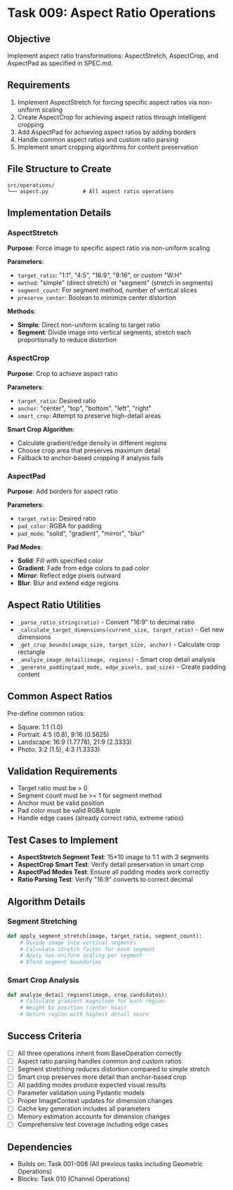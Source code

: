 # Task 009: Aspect Ratio Operations

## Objective
Implement aspect ratio transformations: AspectStretch, AspectCrop, and AspectPad as specified in SPEC.md.

## Requirements
1. Implement AspectStretch for forcing specific aspect ratios via non-uniform scaling
2. Create AspectCrop for achieving aspect ratios through intelligent cropping
3. Add AspectPad for achieving aspect ratios by adding borders
4. Handle common aspect ratios and custom ratio parsing
5. Implement smart cropping algorithms for content preservation

## File Structure to Create
```
src/operations/
└── aspect.py           # All aspect ratio operations
```

## Implementation Details

### AspectStretch
**Purpose**: Force image to specific aspect ratio via non-uniform scaling

**Parameters**:
- `target_ratio`: "1:1", "4:5", "16:9", "9:16", or custom "W:H"
- `method`: "simple" (direct stretch) or "segment" (stretch in segments)
- `segment_count`: For segment method, number of vertical slices
- `preserve_center`: Boolean to minimize center distortion

**Methods**:
- **Simple**: Direct non-uniform scaling to target ratio
- **Segment**: Divide image into vertical segments, stretch each proportionally to reduce distortion

### AspectCrop
**Purpose**: Crop to achieve aspect ratio

**Parameters**:
- `target_ratio`: Desired ratio
- `anchor`: "center", "top", "bottom", "left", "right"
- `smart_crop`: Attempt to preserve high-detail areas

**Smart Crop Algorithm**:
- Calculate gradient/edge density in different regions
- Choose crop area that preserves maximum detail
- Fallback to anchor-based cropping if analysis fails

### AspectPad
**Purpose**: Add borders for aspect ratio

**Parameters**:
- `target_ratio`: Desired ratio
- `pad_color`: RGBA for padding
- `pad_mode`: "solid", "gradient", "mirror", "blur"

**Pad Modes**:
- **Solid**: Fill with specified color
- **Gradient**: Fade from edge colors to pad color
- **Mirror**: Reflect edge pixels outward
- **Blur**: Blur and extend edge regions

## Aspect Ratio Utilities
- `_parse_ratio_string(ratio)` - Convert "16:9" to decimal ratio
- `_calculate_target_dimensions(current_size, target_ratio)` - Get new dimensions
- `_get_crop_bounds(image_size, target_size, anchor)` - Calculate crop rectangle
- `_analyze_image_detail(image, regions)` - Smart crop detail analysis
- `_generate_padding(pad_mode, edge_pixels, pad_size)` - Create padding content

## Common Aspect Ratios
Pre-define common ratios:
- Square: 1:1 (1.0)
- Portrait: 4:5 (0.8), 9:16 (0.5625)
- Landscape: 16:9 (1.7778), 21:9 (2.3333)
- Photo: 3:2 (1.5), 4:3 (1.3333)

## Validation Requirements
- Target ratio must be > 0
- Segment count must be >= 1 for segment method
- Anchor must be valid position
- Pad color must be valid RGBA tuple
- Handle edge cases (already correct ratio, extreme ratios)

## Test Cases to Implement
- **AspectStretch Segment Test**: 15×10 image to 1:1 with 3 segments
- **AspectCrop Smart Test**: Verify detail preservation in smart crop
- **AspectPad Modes Test**: Ensure all padding modes work correctly
- **Ratio Parsing Test**: Verify "16:9" converts to correct decimal

## Algorithm Details

### Segment Stretching
```python
def apply_segment_stretch(image, target_ratio, segment_count):
    # Divide image into vertical segments
    # Calculate stretch factor for each segment
    # Apply non-uniform scaling per segment
    # Blend segment boundaries
```

### Smart Crop Analysis
```python
def analyze_detail_regions(image, crop_candidates):
    # Calculate gradient magnitude for each region
    # Weight by position (center bias)
    # Return region with highest detail score
```

## Success Criteria
- [ ] All three operations inherit from BaseOperation correctly
- [ ] Aspect ratio parsing handles common and custom ratios
- [ ] Segment stretching reduces distortion compared to simple stretch
- [ ] Smart crop preserves more detail than anchor-based crop
- [ ] All padding modes produce expected visual results
- [ ] Parameter validation using Pydantic models
- [ ] Proper ImageContext updates for dimension changes
- [ ] Cache key generation includes all parameters
- [ ] Memory estimation accounts for dimension changes
- [ ] Comprehensive test coverage including edge cases

## Dependencies
- Builds on: Task 001-008 (All previous tasks including Geometric Operations)
- Blocks: Task 010 (Channel Operations)
